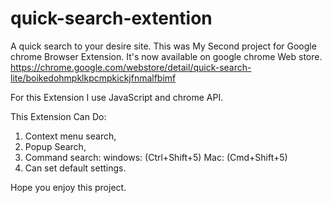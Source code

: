 # quick-search-extention
A quick search to your desire site.
This was My Second project for Google chrome Browser Extension.
It's now available on google chrome Web store.
https://chrome.google.com/webstore/detail/quick-search-lite/boikedohmpklkpcmpkickjfnmalfbimf

For this Extension I use JavaScript and chrome API.

This Extension Can Do:
  1. Context menu search,
  2. Popup Search,
  3. Command search:
       windows: (Ctrl+Shift+5)
       Mac: (Cmd+Shift+5)
  4. Can set default settings.
  
  Hope you enjoy this project.
